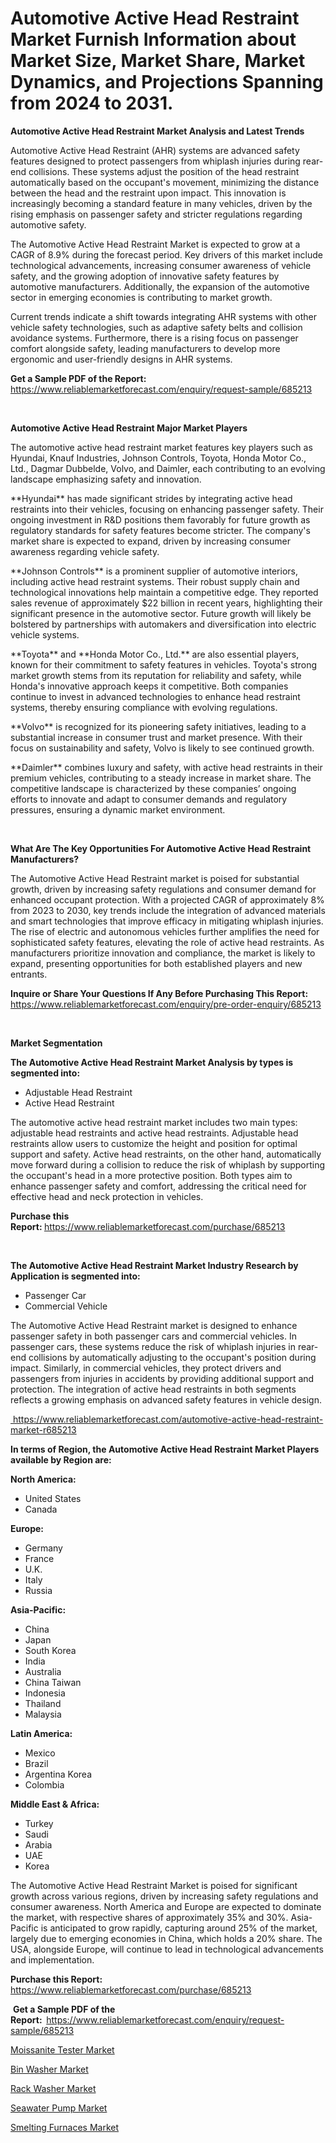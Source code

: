 <p><h1>Automotive Active Head Restraint Market Furnish Information about Market Size, Market Share, Market Dynamics, and Projections Spanning from 2024 to 2031.</h1></p><p><strong>Automotive Active Head Restraint Market Analysis and Latest Trends</strong></p>
<p><p>Automotive Active Head Restraint (AHR) systems are advanced safety features designed to protect passengers from whiplash injuries during rear-end collisions. These systems adjust the position of the head restraint automatically based on the occupant's movement, minimizing the distance between the head and the restraint upon impact. This innovation is increasingly becoming a standard feature in many vehicles, driven by the rising emphasis on passenger safety and stricter regulations regarding automotive safety.</p><p>The Automotive Active Head Restraint Market is expected to grow at a CAGR of 8.9% during the forecast period. Key drivers of this market include technological advancements, increasing consumer awareness of vehicle safety, and the growing adoption of innovative safety features by automotive manufacturers. Additionally, the expansion of the automotive sector in emerging economies is contributing to market growth. </p><p>Current trends indicate a shift towards integrating AHR systems with other vehicle safety technologies, such as adaptive safety belts and collision avoidance systems. Furthermore, there is a rising focus on passenger comfort alongside safety, leading manufacturers to develop more ergonomic and user-friendly designs in AHR systems.</p></p>
<p><strong>Get a Sample PDF of the Report:&nbsp;</strong> <a href="https://www.reliablemarketforecast.com/enquiry/request-sample/685213?utm_campaign=1568&utm_medium=2&utm_source=Github&utm_content=ia&utm_term=20102024&utm_id=automotive-active-head-restraint">https://www.reliablemarketforecast.com/enquiry/request-sample/685213</a></p>
<p>&nbsp;</p>
<p><strong>Automotive Active Head Restraint Major Market Players</strong></p>
<p><p>The automotive active head restraint market features key players such as Hyundai, Knauf Industries, Johnson Controls, Toyota, Honda Motor Co., Ltd., Dagmar Dubbelde, Volvo, and Daimler, each contributing to an evolving landscape emphasizing safety and innovation.</p><p>**Hyundai** has made significant strides by integrating active head restraints into their vehicles, focusing on enhancing passenger safety. Their ongoing investment in R&D positions them favorably for future growth as regulatory standards for safety features become stricter. The company's market share is expected to expand, driven by increasing consumer awareness regarding vehicle safety.</p><p>**Johnson Controls** is a prominent supplier of automotive interiors, including active head restraint systems. Their robust supply chain and technological innovations help maintain a competitive edge. They reported sales revenue of approximately $22 billion in recent years, highlighting their significant presence in the automotive sector. Future growth will likely be bolstered by partnerships with automakers and diversification into electric vehicle systems.</p><p>**Toyota** and **Honda Motor Co., Ltd.** are also essential players, known for their commitment to safety features in vehicles. Toyota's strong market growth stems from its reputation for reliability and safety, while Honda's innovative approach keeps it competitive. Both companies continue to invest in advanced technologies to enhance head restraint systems, thereby ensuring compliance with evolving regulations.</p><p>**Volvo** is recognized for its pioneering safety initiatives, leading to a substantial increase in consumer trust and market presence. With their focus on sustainability and safety, Volvo is likely to see continued growth.</p><p>**Daimler** combines luxury and safety, with active head restraints in their premium vehicles, contributing to a steady increase in market share. The competitive landscape is characterized by these companies’ ongoing efforts to innovate and adapt to consumer demands and regulatory pressures, ensuring a dynamic market environment.</p></p>
<p>&nbsp;</p>
<p><strong>What Are The Key Opportunities For Automotive Active Head Restraint Manufacturers?</strong></p>
<p><p>The Automotive Active Head Restraint market is poised for substantial growth, driven by increasing safety regulations and consumer demand for enhanced occupant protection. With a projected CAGR of approximately 8% from 2023 to 2030, key trends include the integration of advanced materials and smart technologies that improve efficacy in mitigating whiplash injuries. The rise of electric and autonomous vehicles further amplifies the need for sophisticated safety features, elevating the role of active head restraints. As manufacturers prioritize innovation and compliance, the market is likely to expand, presenting opportunities for both established players and new entrants.</p></p>
<p><strong>Inquire or Share Your Questions If Any Before Purchasing This Report:</strong> <a href="https://www.reliablemarketforecast.com/enquiry/pre-order-enquiry/685213?utm_campaign=1568&utm_medium=2&utm_source=Github&utm_content=ia&utm_term=20102024&utm_id=automotive-active-head-restraint">https://www.reliablemarketforecast.com/enquiry/pre-order-enquiry/685213</a></p>
<p>&nbsp;</p>
<p><strong>Market Segmentation</strong></p>
<p><strong>The Automotive Active Head Restraint Market Analysis by types is segmented into:</strong></p>
<p><ul><li>Adjustable Head Restraint</li><li>Active Head Restraint</li></ul></p>
<p><p>The automotive active head restraint market includes two main types: adjustable head restraints and active head restraints. Adjustable head restraints allow users to customize the height and position for optimal support and safety. Active head restraints, on the other hand, automatically move forward during a collision to reduce the risk of whiplash by supporting the occupant's head in a more protective position. Both types aim to enhance passenger safety and comfort, addressing the critical need for effective head and neck protection in vehicles.</p></p>
<p><strong>Purchase this Report:&nbsp;</strong><a href="https://www.reliablemarketforecast.com/purchase/685213?utm_campaign=1568&utm_medium=2&utm_source=Github&utm_content=ia&utm_term=20102024&utm_id=automotive-active-head-restraint">https://www.reliablemarketforecast.com/purchase/685213</a></p>
<p>&nbsp;</p>
<p><strong>The Automotive Active Head Restraint Market Industry Research by Application is segmented into:</strong></p>
<p><ul><li>Passenger Car</li><li>Commercial Vehicle</li></ul></p>
<p><p>The Automotive Active Head Restraint market is designed to enhance passenger safety in both passenger cars and commercial vehicles. In passenger cars, these systems reduce the risk of whiplash injuries in rear-end collisions by automatically adjusting to the occupant's position during impact. Similarly, in commercial vehicles, they protect drivers and passengers from injuries in accidents by providing additional support and protection. The integration of active head restraints in both segments reflects a growing emphasis on advanced safety features in vehicle design.</p></p>
<p><a href="https://www.reliablemarketforecast.com/automotive-active-head-restraint-market-r685213?utm_campaign=1568&utm_medium=2&utm_source=Github&utm_content=ia&utm_term=20102024&utm_id=automotive-active-head-restraint">&nbsp;https://www.reliablemarketforecast.com/automotive-active-head-restraint-market-r685213</a></p>
<p><strong>In terms of Region, the Automotive Active Head Restraint Market Players available by Region are:</strong></p>
<p>
    <p> <strong> North America: </strong>
        <ul>
            <li>United States</li>
            <li>Canada</li>
        </ul>
        </p> 
    <p> <strong> Europe: </strong>
        <ul>
            <li>Germany</li>
            <li>France</li>
            <li>U.K.</li>
            <li>Italy</li>
            <li>Russia</li>
        </ul>
        </p> 
    <p> <strong> Asia-Pacific: </strong>
        <ul>
            <li>China</li>
            <li>Japan</li>
            <li>South Korea</li>
            <li>India</li>
            <li>Australia</li>
            <li>China Taiwan</li>
            <li>Indonesia</li>
            <li>Thailand</li>
            <li>Malaysia</li>
        </ul>
        </p> 
    <p> <strong> Latin America: </strong>
        <ul>
            <li>Mexico</li>
            <li>Brazil</li>
            <li>Argentina Korea</li>
            <li>Colombia</li>
        </ul>
        </p> 
    <p> <strong> Middle East & Africa: </strong>
        <ul>
            <li>Turkey</li>
            <li>Saudi</li>
            <li>Arabia</li>
            <li>UAE</li>
            <li>Korea</li>
        </ul>
    </p>
    </p>
<p><p>The Automotive Active Head Restraint Market is poised for significant growth across various regions, driven by increasing safety regulations and consumer awareness. North America and Europe are expected to dominate the market, with respective shares of approximately 35% and 30%. Asia-Pacific is anticipated to grow rapidly, capturing around 25% of the market, largely due to emerging economies in China, which holds a 20% share. The USA, alongside Europe, will continue to lead in technological advancements and implementation.</p></p>
<p><strong>Purchase this Report: </strong><a href="https://www.reliablemarketforecast.com/purchase/685213?utm_campaign=1568&utm_medium=2&utm_source=Github&utm_content=ia&utm_term=20102024&utm_id=automotive-active-head-restraint">https://www.reliablemarketforecast.com/purchase/685213</a></p>
<p>&nbsp;<strong>Get a Sample PDF of the Report:&nbsp;&nbsp;</strong><a href="https://www.reliablemarketforecast.com/enquiry/request-sample/685213?utm_campaign=1568&utm_medium=2&utm_source=Github&utm_content=ia&utm_term=20102024&utm_id=automotive-active-head-restraint">https://www.reliablemarketforecast.com/enquiry/request-sample/685213</a></p>
<p><strong></strong></p>
<p><p><a href="https://www.linkedin.com/pulse/global-moissanite-tester-market-product-types-applications-oqjke?utm_campaign=1568&utm_medium=2&utm_source=Github&utm_content=ia&utm_term=20102024&utm_id=automotive-active-head-restraint">Moissanite Tester Market</a></p><p><a href="https://www.linkedin.com/pulse/bin-washer-market-opportunities-emerging-global-trends-pfdic?utm_campaign=1568&utm_medium=2&utm_source=Github&utm_content=ia&utm_term=20102024&utm_id=automotive-active-head-restraint">Bin Washer Market</a></p><p><a href="https://www.linkedin.com/pulse/navigating-global-rack-washer-market-from-trends-strategy-t3ugc?utm_campaign=1568&utm_medium=2&utm_source=Github&utm_content=ia&utm_term=20102024&utm_id=automotive-active-head-restraint">Rack Washer Market</a></p><p><a href="https://www.linkedin.com/pulse/navigating-global-seawater-pump-market-from-trends-strategy-x1gce?utm_campaign=1568&utm_medium=2&utm_source=Github&utm_content=ia&utm_term=20102024&utm_id=automotive-active-head-restraint">Seawater Pump Market</a></p><p><a href="https://www.linkedin.com/pulse/navigating-global-smelting-furnaces-market-landscape-trends-yxoqe?utm_campaign=1568&utm_medium=2&utm_source=Github&utm_content=ia&utm_term=20102024&utm_id=automotive-active-head-restraint">Smelting Furnaces Market</a></p></p>